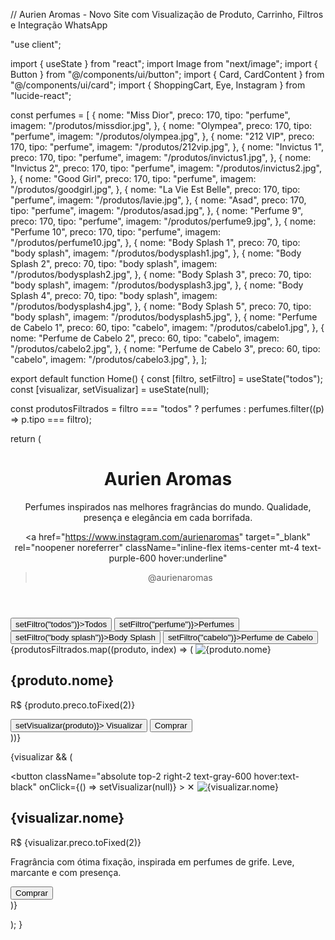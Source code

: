 // Aurien Aromas - Novo Site com Visualização de Produto, Carrinho, Filtros e Integração WhatsApp

"use client";

import { useState } from "react"; import Image from "next/image"; import { Button } from "@/components/ui/button"; import { Card, CardContent } from "@/components/ui/card"; import { ShoppingCart, Eye, Instagram } from "lucide-react";

const perfumes = [ { nome: "Miss Dior", preco: 170, tipo: "perfume", imagem: "/produtos/missdior.jpg", }, { nome: "Olympea", preco: 170, tipo: "perfume", imagem: "/produtos/olympea.jpg", }, { nome: "212 VIP", preco: 170, tipo: "perfume", imagem: "/produtos/212vip.jpg", }, { nome: "Invictus 1", preco: 170, tipo: "perfume", imagem: "/produtos/invictus1.jpg", }, { nome: "Invictus 2", preco: 170, tipo: "perfume", imagem: "/produtos/invictus2.jpg", }, { nome: "Good Girl", preco: 170, tipo: "perfume", imagem: "/produtos/goodgirl.jpg", }, { nome: "La Vie Est Belle", preco: 170, tipo: "perfume", imagem: "/produtos/lavie.jpg", }, { nome: "Asad", preco: 170, tipo: "perfume", imagem: "/produtos/asad.jpg", }, { nome: "Perfume 9", preco: 170, tipo: "perfume", imagem: "/produtos/perfume9.jpg", }, { nome: "Perfume 10", preco: 170, tipo: "perfume", imagem: "/produtos/perfume10.jpg", }, { nome: "Body Splash 1", preco: 70, tipo: "body splash", imagem: "/produtos/bodysplash1.jpg", }, { nome: "Body Splash 2", preco: 70, tipo: "body splash", imagem: "/produtos/bodysplash2.jpg", }, { nome: "Body Splash 3", preco: 70, tipo: "body splash", imagem: "/produtos/bodysplash3.jpg", }, { nome: "Body Splash 4", preco: 70, tipo: "body splash", imagem: "/produtos/bodysplash4.jpg", }, { nome: "Body Splash 5", preco: 70, tipo: "body splash", imagem: "/produtos/bodysplash5.jpg", }, { nome: "Perfume de Cabelo 1", preco: 60, tipo: "cabelo", imagem: "/produtos/cabelo1.jpg", }, { nome: "Perfume de Cabelo 2", preco: 60, tipo: "cabelo", imagem: "/produtos/cabelo2.jpg", }, { nome: "Perfume de Cabelo 3", preco: 60, tipo: "cabelo", imagem: "/produtos/cabelo3.jpg", }, ];

export default function Home() { const [filtro, setFiltro] = useState("todos"); const [visualizar, setVisualizar] = useState(null);

const produtosFiltrados = filtro === "todos" ? perfumes : perfumes.filter((p) => p.tipo === filtro);

return ( <div className="p-4 max-w-screen-xl mx-auto"> <header className="text-center mb-8"> <h1 className="text-4xl font-bold">Aurien Aromas</h1> <p className="text-lg mt-2 text-muted-foreground"> Perfumes inspirados nas melhores fragrâncias do mundo. Qualidade, presença e elegância em cada borrifada. </p> <a
href="https://www.instagram.com/aurienaromas"
target="_blank"
rel="noopener noreferrer"
className="inline-flex items-center mt-4 text-purple-600 hover:underline"
> <Instagram className="w-4 h-4 mr-2" /> @aurienaromas </a> </header>

<div className="flex justify-center gap-4 mb-6">
    <Button onClick={() => setFiltro("todos")}>Todos</Button>
    <Button onClick={() => setFiltro("perfume")}>Perfumes</Button>
    <Button onClick={() => setFiltro("body splash")}>Body Splash</Button>
    <Button onClick={() => setFiltro("cabelo")}>Perfume de Cabelo</Button>
  </div>

  <div className="grid grid-cols-2 sm:grid-cols-3 md:grid-cols-4 gap-4">
    {produtosFiltrados.map((produto, index) => (
      <Card key={index} className="relative group">
        <Image
          src={produto.imagem}
          alt={produto.nome}
          width={300}
          height={300}
          className="rounded-t-xl object-cover h-60 w-full"
        />
        <CardContent className="p-4 text-center">
          <h2 className="text-lg font-bold">{produto.nome}</h2>
          <p className="text-muted-foreground">R$ {produto.preco.toFixed(2)}</p>
          <div className="flex justify-center gap-2 mt-2">
            <Button size="sm" variant="outline" onClick={() => setVisualizar(produto)}>
              <Eye className="w-4 h-4 mr-1" /> Visualizar
            </Button>
            <Button size="sm">
              <ShoppingCart className="w-4 h-4 mr-1" /> Comprar
            </Button>
          </div>
        </CardContent>
      </Card>
    ))}
  </div>

  {visualizar && (
    <div className="fixed inset-0 bg-black/70 z-50 flex items-center justify-center">
      <div className="bg-white rounded-xl p-6 w-[90%] max-w-md relative">
        <button
          className="absolute top-2 right-2 text-gray-600 hover:text-black"
          onClick={() => setVisualizar(null)}
        >
          ✕
        </button>
        <Image
          src={visualizar.imagem}
          alt={visualizar.nome}
          width={400}
          height={400}
          className="rounded-xl object-cover w-full h-64"
        />
        <h2 className="text-2xl font-bold mt-4">{visualizar.nome}</h2>
        <p className="text-muted-foreground mb-4">
          R$ {visualizar.preco.toFixed(2)}
        </p>
        <p className="text-sm text-gray-500">
          Fragrância com ótima fixação, inspirada em perfumes de grife. Leve, marcante e com presença.
        </p>
        <Button className="mt-4 w-full">
          <ShoppingCart className="w-4 h-4 mr-1" /> Comprar
        </Button>
      </div>
    </div>
  )}
</div>

); }

